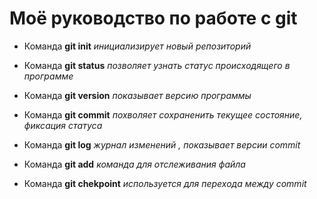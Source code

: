 # Моё руководство по работе с git
* Команда **git init** *инициализирует новый репозиторий*

* Команда **git status** *позволяет узнать статус происходящего в программе*

* Команда **git version** *показывает версию программы* 

* Команда **git commit** *похволяет сохраненить текущее состояние, фиксация статуса* 

* Команда **git log** *журнал изменений , показывает версии commit* 

* Команда **git add**  *команда для отслеживания файла* 

* Команда **git chekpoint** *используется для перехода между commit* 